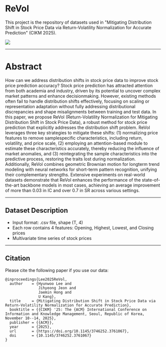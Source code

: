 # ReVol
This project is the repository of datasets used in "Mitigating Distribution Shift in Stock Price Data via Return-Volatility Normalization for Accurate Prediction" (CIKM 2025).



![](./ReVol.png)

---

# Abstract
How can we address distribution shifts in stock price data to improve stock price prediction accuracy? Stock price prediction has attracted attention from both academia and industry, driven by its potential to uncover complex market patterns and enhance decisionmaking. However, existing methods often fail to handle distribution shifts effectively, focusing on scaling or representation adaptation without fully addressing distributional discrepancies and shape misalignments between training and test data. In this paper, we propose ReVol (Return-Volatility Normalization for Mitigating Distribution Shift in Stock Price Data), a robust method for stock price prediction that explicitly addresses the distribution shift problem. ReVol leverages three key strategies to mitigate these shifts: (1) normalizing price features to remove samplespecific characteristics, including return, volatility, and price scale, (2) employing an attention-based module to estimate these characteristics accurately, thereby reducing the influence of market anomalies, and (3) reintegrating the sample characteristics into the predictive process, restoring the traits lost during normalization. Additionally, ReVol combines geometric Brownian motion for longterm trend modeling with neural networks for short-term pattern recognition, unifying their complementary strengths. Extensive experiments on real-world datasets demonstrate that ReVol enhances the performance of the state-of-the-art backbone models in most cases, achieving an average improvement of more than 0.03 in IC and over 0.7 in SR across various settings.




---

## Dataset Description

- Input format: .csv file, shape (T, 4)
- Each row contains 4 features: Opening, Highest, Lowest, and Closing prices
- Multivariate time series of stock prices


---

## Citation

Please cite the following paper if you use our data:


```
@inproceedings{Lee2025ReVol,
  author    = {Hyunwoo Lee and
               Jihyeong Jeon and
               Jaemin Hong and
               U Kang},
  title     = {Mitigating Distribution Shift in Stock Price Data via Return-Volatility Normalization for Accurate Prediction},
  booktitle = {{CIKM} '25: The {ACM} International Conference on Information and Knowledge Management, Seoul, Republic of Korea, November 10--14, 2025},
  publisher = {{ACM}},
  year      = {2025},
  url       = {https://doi.org/10.1145/3746252.3761067},
  doi       = {10.1145/3746252.3761067}
}
```